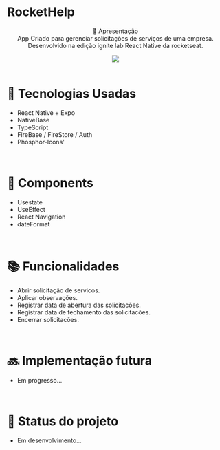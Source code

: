  # RocketHelp <br> 

<p align="center">
 📝 Apresentação <br> 
    App Criado para gerenciar solicitações de serviços de uma empresa.  <br> 
    Desenvolvido na edição ignite lab React Native da rocketseat.<br>    
</p>


<div align="center">
<img src="https://i.picasion.com/pic92/633a1664f0849d0ddadf8424a7af942d.gif"/>
</div>

 <br> 
 
# 🚀 Tecnologias Usadas
* React Native + Expo
* NativeBase
* TypeScript
* FireBase / FireStore / Auth
* Phosphor-Icons'

<br> 

# 🔧 Components

* Usestate
* UseEffect
* React Navigation
* dateFormat

<br> 

# 📚 Funcionalidades
* Abrir solicitação de servicos.
* Aplicar observações.
* Registrar data de abertura das solicitacões.
* Registrar data de fechamento das solicitacões.
* Encerrar solicitacões.

<br> 

# 🔜 Implementação futura
* Em progresso...

<br> 

# 🎯 Status do projeto
* Em desenvolvimento...
